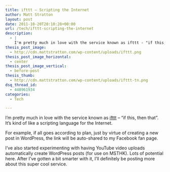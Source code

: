 ```yaml
---
title: ifttt – Scripting the Internet
author: Matt Stratton
layout: post
date: 2011-10-20T20:10:28+00:00
url: /tech/ifttt-scripting-the-internet
description:
  - |
    I'm pretty much in love with the service known as ifttt - "if this, then that". It's kind of like a scripting language for the Internet.
thesis_post_image:
  - http://cdn.mattstratton.com/wp-content/uploads/ifttt.png
thesis_post_image_horizontal:
  - center
thesis_post_image_vertical:
  - before-post
thesis_thumb:
  - http://cdn.mattstratton.com/wp-content/uploads/ifttt-tn.png
dsq_thread_id:
  - 448961934
categories:
  - Tech

---
```

I&#8217;m pretty much in love with the service known as <a href="http://ifttt.com" target="_blank">ifttt</a> &#8211; &#8220;if this, then that&#8221;. It&#8217;s kind of like a scripting language for the Internet.

For example, if all goes according to plan, just by virtue of creating a new post in WordPress, the link will be auto-shared to my Facebook fan page.

I&#8217;ve also started experimenting with having YouTube video uploads automatically create WordPress posts (for use on MSTHK). Lots of potential here. After I&#8217;ve gotten a bit smarter with it, I&#8217;ll definitely be posting more about this super cool service.